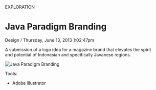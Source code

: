 <p class="type">EXPLORATION</p>

# Java Paradigm Branding

<p class="meta">Design  /  Thursday, June 13, 2013 1:02:47pm</p>

A submission of a logo idea for a magazine brand that elevates the spirit and potential of Indonesian and specifically Javanese regions.

![Java Paradigm Branding](https://farooq-agent.web.app/assets/images/works/large/FwXD6UcP_work_image.png)

Tools:
- Adobe Illustrator
